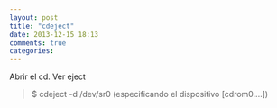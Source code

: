 ```yaml
---
layout: post
title: "cdeject"
date: 2013-12-15 18:13
comments: true
categories: 
---
```

Abrir el cd. Ver eject

>$ cdeject -d /dev/sr0 (especificando el dispositivo [cdrom0....])

